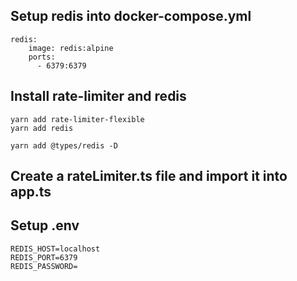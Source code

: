 ## Setup redis into docker-compose.yml
```
redis:
    image: redis:alpine
    ports:
      - 6379:6379
```

## Install rate-limiter and redis
```
yarn add rate-limiter-flexible
yarn add redis

yarn add @types/redis -D
```

## Create a rateLimiter.ts file and import it into app.ts

## Setup .env
```
REDIS_HOST=localhost
REDIS_PORT=6379
REDIS_PASSWORD=
```